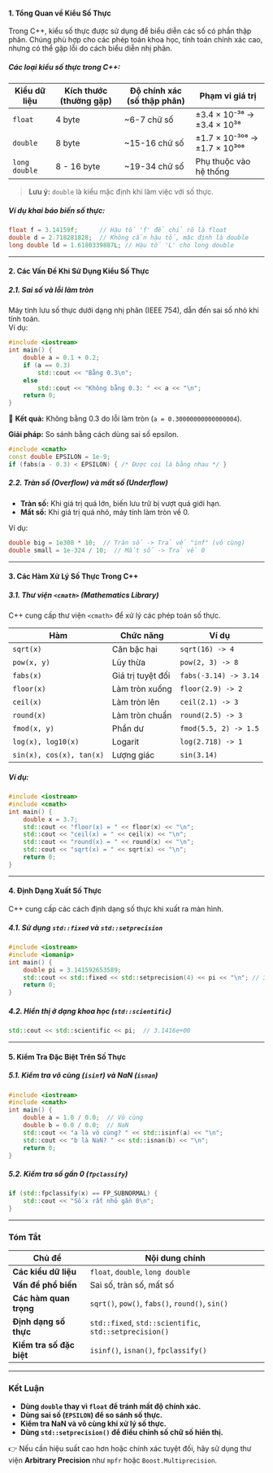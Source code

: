 #### **1. Tổng Quan về Kiểu Số Thực**

Trong C++, kiểu số thực được sử dụng để biểu diễn các số có phần thập phân. Chúng phù hợp cho các phép toán khoa học, tính toán chính xác cao, nhưng có thể gặp lỗi do cách biểu diễn nhị phân.

##### **Các loại kiểu số thực trong C++:**

|Kiểu dữ liệu|Kích thước (thường gặp)|Độ chính xác (số thập phân)|Phạm vi giá trị|
|---|---|---|---|
|`float`|4 byte|~6-7 chữ số|±3.4 × 10⁻³⁸ → ±3.4 × 10³⁸|
|`double`|8 byte|~15-16 chữ số|±1.7 × 10⁻³⁰⁸ → ±1.7 × 10³⁰⁸|
|`long double`|8 - 16 byte|~19-34 chữ số|Phụ thuộc vào hệ thống|

> **Lưu ý:** `double` là kiểu mặc định khi làm việc với số thực.

##### **Ví dụ khai báo biến số thực:**

```cpp
float f = 3.14159f;      // Hậu tố 'f' để chỉ rõ là float
double d = 2.718281828;  // Không cần hậu tố, mặc định là double
long double ld = 1.6180339887L; // Hậu tố 'L' cho long double
```

---

#### **2. Các Vấn Đề Khi Sử Dụng Kiểu Số Thực**

##### **2.1. Sai số và lỗi làm tròn**

Máy tính lưu số thực dưới dạng nhị phân (IEEE 754), dẫn đến sai số nhỏ khi tính toán.  
Ví dụ:

```cpp
#include <iostream>
int main() {
    double a = 0.1 + 0.2;
    if (a == 0.3) 
        std::cout << "Bằng 0.3\n";
    else 
        std::cout << "Không bằng 0.3: " << a << "\n";
    return 0;
}
```

🔹 **Kết quả:** Không bằng 0.3 do lỗi làm tròn (`a = 0.30000000000000004`).

**Giải pháp:** So sánh bằng cách dùng sai số epsilon.

```cpp
#include <cmath> 
const double EPSILON = 1e-9;
if (fabs(a - 0.3) < EPSILON) { /* Được coi là bằng nhau */ }
```

##### **2.2. Tràn số (Overflow) và mất số (Underflow)**

- **Tràn số:** Khi giá trị quá lớn, biến lưu trữ bị vượt quá giới hạn.
- **Mất số:** Khi giá trị quá nhỏ, máy tính làm tròn về 0.

Ví dụ:

```cpp
double big = 1e308 * 10;  // Tràn số -> Trả về "inf" (vô cùng)
double small = 1e-324 / 10;  // Mất số -> Trả về 0
```

---

#### **3. Các Hàm Xử Lý Số Thực Trong C++**

##### **3.1. Thư viện `<cmath>` (Mathematics Library)**

C++ cung cấp thư viện `<cmath>` để xử lý các phép toán số thực.

|Hàm|Chức năng|Ví dụ|
|---|---|---|
|`sqrt(x)`|Căn bậc hai|`sqrt(16) -> 4`|
|`pow(x, y)`|Lũy thừa|`pow(2, 3) -> 8`|
|`fabs(x)`|Giá trị tuyệt đối|`fabs(-3.14) -> 3.14`|
|`floor(x)`|Làm tròn xuống|`floor(2.9) -> 2`|
|`ceil(x)`|Làm tròn lên|`ceil(2.1) -> 3`|
|`round(x)`|Làm tròn chuẩn|`round(2.5) -> 3`|
|`fmod(x, y)`|Phần dư|`fmod(5.5, 2) -> 1.5`|
|`log(x), log10(x)`|Logarit|`log(2.718) -> 1`|
|`sin(x), cos(x), tan(x)`|Lượng giác|`sin(3.14)`|

##### **Ví dụ:**

```cpp
#include <iostream>
#include <cmath>
int main() {
    double x = 3.7;
    std::cout << "floor(x) = " << floor(x) << "\n";
    std::cout << "ceil(x) = " << ceil(x) << "\n";
    std::cout << "round(x) = " << round(x) << "\n";
    std::cout << "sqrt(x) = " << sqrt(x) << "\n";
    return 0;
}
```

---

#### **4. Định Dạng Xuất Số Thực**

C++ cung cấp các cách định dạng số thực khi xuất ra màn hình.

##### **4.1. Sử dụng `std::fixed` và `std::setprecision`**

```cpp
#include <iostream>
#include <iomanip>
int main() {
    double pi = 3.141592653589;
    std::cout << std::fixed << std::setprecision(4) << pi << "\n"; // 3.1416
    return 0;
}
```

##### **4.2. Hiển thị ở dạng khoa học (`std::scientific`)**

```cpp
std::cout << std::scientific << pi;  // 3.1416e+00
```

---

#### **5. Kiểm Tra Đặc Biệt Trên Số Thực**

##### **5.1. Kiểm tra vô cùng (`isinf`) và NaN (`isnan`)**

```cpp
#include <iostream>
#include <cmath>
int main() {
    double a = 1.0 / 0.0;  // Vô cùng
    double b = 0.0 / 0.0;  // NaN
    std::cout << "a là vô cùng? " << std::isinf(a) << "\n";
    std::cout << "b là NaN? " << std::isnan(b) << "\n";
    return 0;
}
```

##### **5.2. Kiểm tra số gần 0 (`fpclassify`)**

```cpp
if (std::fpclassify(x) == FP_SUBNORMAL) {
    std::cout << "Số x rất nhỏ gần 0\n";
}
```

---

### **Tóm Tắt**

|Chủ đề|Nội dung chính|
|---|---|
|**Các kiểu dữ liệu**|`float`, `double`, `long double`|
|**Vấn đề phổ biến**|Sai số, tràn số, mất số|
|**Các hàm quan trọng**|`sqrt()`, `pow()`, `fabs()`, `round()`, `sin()`|
|**Định dạng số thực**|`std::fixed`, `std::scientific`, `std::setprecision()`|
|**Kiểm tra số đặc biệt**|`isinf()`, `isnan()`, `fpclassify()`|

---

### **Kết Luận**

- **Dùng `double` thay vì `float` để tránh mất độ chính xác.**
- **Dùng sai số (`EPSILON`) để so sánh số thực.**
- **Kiểm tra NaN và vô cùng khi xử lý số thực.**
- **Dùng `std::setprecision()` để điều chỉnh số chữ số hiển thị.**

👉 Nếu cần hiệu suất cao hơn hoặc chính xác tuyệt đối, hãy sử dụng thư viện **Arbitrary Precision** như `mpfr` hoặc `Boost.Multiprecision`.
